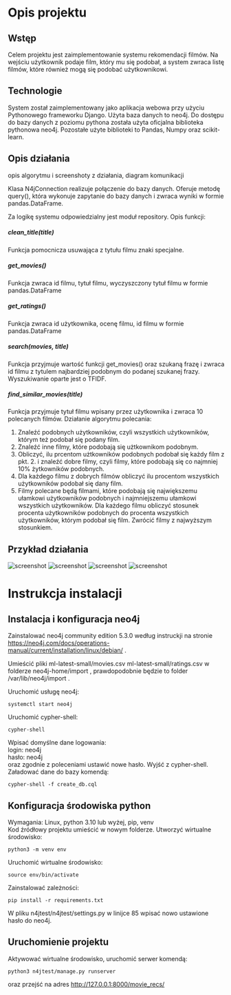 # Opis projektu

## Wstęp

Celem projektu jest zaimplementowanie systemu rekomendacji filmów.  Na wejściu użytkownik podaje film, który mu się podobał, a system zwraca listę filmów, które również mogą się podobać użytkownikowi.

## Technologie

System został zaimplementowany jako aplikacja webowa przy użyciu Pythonowego frameworku Django. Użyta baza danych to neo4j. Do dostępu do bazy danych z poziomu pythona została użyta oficjalna biblioteka pythonowa neo4j. Pozostałe użyte biblioteki to Pandas, Numpy oraz scikit-learn.

## Opis działania

opis algorytmu i screenshoty z działania, diagram komunikacji 

Klasa N4jConnection realizuje połączenie do bazy danych. Oferuje metodę query(), która wykonuje zapytanie do bazy danych i zwraca wyniki w formie pandas.DataFrame. 

Za logikę systemu odpowiedzialny jest moduł repository. Opis funkcji:

##### clean_title(title)

Funkcja pomocnicza usuwająca z tytułu filmu znaki specjalne.

##### get_movies()

Funkcja zwraca id filmu, tytuł filmu, wyczyszczony tytuł filmu w formie pandas.DataFrame 

##### get_ratings()

Funkcja zwraca id użytkownika, ocenę filmu, id filmu w formie pandas.DataFrame 

##### search(movies, title)

Funkcja przyjmuje wartość funkcji get_movies() oraz szukaną frazę i zwraca id filmu z tytulem najbardziej podobnym do podanej szukanej frazy. Wyszukiwanie oparte jest o TFIDF.

##### find_similar_movies(title)

Funkcja przyjmuje tytuł filmu wpisany przez użytkownika i zwraca 10 polecanych filmów. Działanie algorytmu polecania:  
1. Znaleźć podobnych użytkowników, czyli wszystkich użytkowników, którym też podobał się podany film.
2. Znaleźć inne filmy, które podobają się użtkownikom podobnym.
3. Obliczyć, ilu prcentom użtkowników podobnych podobał się każdy film z pkt. 2. i znaleźć dobre filmy, czyli filmy, które podobają się co najmniej 10% żytkowników podobnych.
5. Dla każdego filmu z dobrych filmów obliczyć ilu procentom wszystkich użytkowników podobał się dany film.
6. Filmy polecane będą filmami, które podobają się największemu ułamkowi użytkowników podobnych i najmniejszemu ułamkowi wszystkich użytkowników. Dla każdego filmu obliczyć stosunek procenta użytkowników podobnych do procenta wszystkich użytkowników, którym podobał się film. Zwrócić filmy z najwyższym stosunkiem.

## Przykład działania

![screenshot](https://user-images.githubusercontent.com/77401555/214387137-cb457671-13db-4452-b510-183d7e551aea.png "screenshot")
![screenshot](https://user-images.githubusercontent.com/77401555/214387199-b5180803-f8c2-4263-badd-cd64b6859f93.png "screenshot")
![screenshot](https://user-images.githubusercontent.com/77401555/214387224-74c0cf47-98fc-4463-8feb-fdbf1949b18e.png "screenshot")
![screenshot](https://user-images.githubusercontent.com/77401555/214387219-5b92dbdd-f736-41af-86d7-be4e23eacfbe.png "screenshot")


# Instrukcja instalacji

## Instalacja i konfiguracja neo4j

Zainstalować neo4j community edition 5.3.0 według instruckji na stronie https://neo4j.com/docs/operations-manual/current/installation/linux/debian/ .

Umieścić pliki ml-latest-small/movies.csv ml-latest-small/ratings.csv w folderze neo4j-home/import , prawdopodobnie będzie to folder /var/lib/neo4j/import .

Uruchomić usługę neo4j:

    systemctl start neo4j

Uruchomić cypher-shell:

    cypher-shell

Wpisać domyślne dane logowania:   
login: neo4j   
hasło: neo4j   
oraz zgodnie z poleceniami ustawić nowe hasło. Wyjść z cypher-shell.
Załadować dane do bazy komendą:

    cypher-shell -f create_db.cql


## Konfiguracja środowiska python

Wymagania: Linux, python 3.10 lub wyżej, pip, venv  
Kod źródłowy projektu umieścić w nowym folderze. Utworzyć wirtualne środowisko:

    python3 -m venv env

Uruchomić wirtualne środowisko:

    source env/bin/activate

Zainstalować zależności:

    pip install -r requirements.txt

W pliku n4jtest/n4jtest/settings.py w linijce 85 wpisać nowo ustawione hasło do neo4j.

## Uruchomienie projektu

Aktywować wirtualne środowisko, uruchomić serwer komendą:

    python3 n4jtest/manage.py runserver

oraz przejść na adres http://127.0.0.1:8000/movie_recs/
